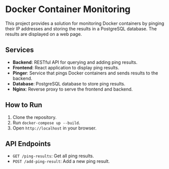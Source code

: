 # Docker Container Monitoring

This project provides a solution for monitoring Docker containers by pinging their IP addresses and storing the results in a PostgreSQL database. The results are displayed on a web page.

## Services

- **Backend**: RESTful API for querying and adding ping results.
- **Frontend**: React application to display ping results.
- **Pinger**: Service that pings Docker containers and sends results to the backend.
- **Database**: PostgreSQL database to store ping results.
- **Nginx**: Reverse proxy to serve the frontend and backend.

## How to Run

1. Clone the repository.
2. Run `docker-compose up --build`.
3. Open `http://localhost` in your browser.

## API Endpoints

- `GET /ping-results`: Get all ping results.
- `POST /add-ping-result`: Add a new ping result.